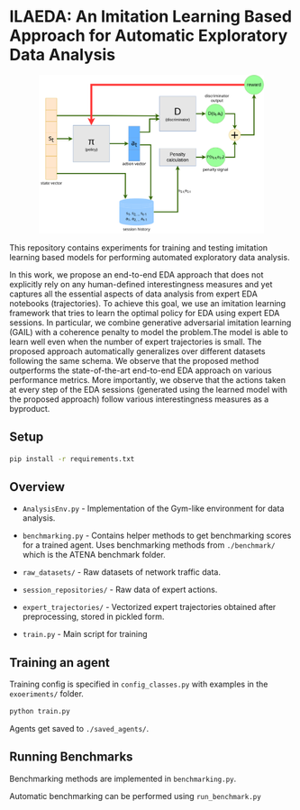 # ILAEDA: An Imitation Learning Based Approach for Automatic Exploratory Data Analysis


<div align="center">
    <img src="imgs/SystemDiagram.png" alt="Proposed imitation learning based method for learning an End-to-End AutoEDA system" width="400"/>
</div>


This repository contains experiments for training and testing imitation learning based models for performing automated exploratory data analysis.

In this work, we propose an end-to-end EDA approach that does not explicitly rely on any human-defined interestingness measures and yet captures all the essential aspects of data analysis from expert EDA notebooks (trajectories). To achieve this goal, we use an imitation learning framework that tries to learn the optimal policy for EDA using expert EDA sessions. In particular, we combine generative adversarial imitation learning (GAIL) with a coherence penalty to model the problem.The model is able to learn well even when the number of expert trajectories is small. The proposed approach automatically generalizes over different datasets following the same schema. We observe that the proposed method outperforms the state-of-the-art end-to-end EDA approach on various performance metrics. More importantly, we observe that the actions taken at every step of the EDA sessions (generated using the learned model with the proposed approach) follow various interestingness measures as a byproduct.

## Setup

```sh
pip install -r requirements.txt
```

## Overview

- `AnalysisEnv.py` - Implementation of the Gym-like environment for data analysis.

- `benchmarking.py` - Contains helper methods to get benchmarking scores for a trained agent. Uses benchmarking methods from `./benchmark/` which is the ATENA benchmark folder.

- `raw_datasets/` - Raw datasets of network traffic data.

- `session_repositories/` - Raw data of expert actions.

- `expert_trajectories/` - Vectorized expert trajectories obtained after preprocessing, stored in pickled form.

- `train.py` - Main script for training

## Training an agent

Training config is specified in `config_classes.py` with examples in the `exoeriments/` folder.

```sh
python train.py
```

Agents get saved to `./saved_agents/`.

## Running Benchmarks

Benchmarking methods are implemented in `benchmarking.py`.

Automatic benchmarking can be performed using `run_benchmark.py`

